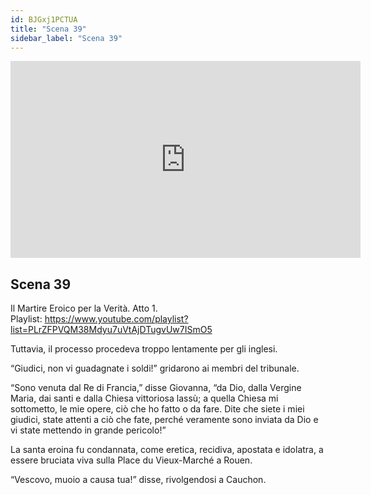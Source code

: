 ```yaml
---
id: BJGxj1PCTUA
title: "Scena 39"
sidebar_label: "Scena 39"
---
```


<div class="video-float-container">
  <iframe
    width="560"
    height="315"
    src="https://www.youtube.com/embed/BJGxj1PCTUA"
    title="YouTube video player"
    frameborder="0"
    allow="accelerometer; autoplay; clipboard-write; encrypted-media; gyroscope; picture-in-picture; web-share"
    referrerpolicy="strict-origin-when-cross-origin"
    allowfullscreen
  ></iframe>
</div>

## Scena 39

Il Martire Eroico per la Verità. Atto 1.   
Playlist: https://www.youtube.com/playlist?list=PLrZFPVQM38Mdyu7uVtAjDTugvUw7ISmO5 

Tuttavia, il processo procedeva troppo lentamente per gli inglesi.

“Giudici, non vi guadagnate i soldi!” gridarono ai membri del tribunale.

“Sono venuta dal Re di Francia,” disse Giovanna, “da Dio, dalla Vergine Maria, dai santi e dalla Chiesa vittoriosa lassù; a quella Chiesa mi sottometto, le mie opere, ciò che ho fatto o da fare. Dite che siete i miei giudici, state attenti a ciò che fate, perché veramente sono inviata da Dio e vi state mettendo in grande pericolo!”

La santa eroina fu condannata, come eretica, recidiva, apostata e idolatra, a essere bruciata viva sulla Place du Vieux-Marché a Rouen.

“Vescovo, muoio a causa tua!” disse, rivolgendosi a Cauchon.
